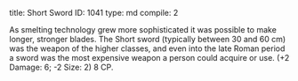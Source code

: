title:          Short Sword
ID:             1041
type:           md
compile:        2



As smelting technology grew more sophisticated it was possible to make longer, stronger blades. The Short sword (typically between 30 and 60 cm) was the weapon of the higher classes, and even into the late Roman period a sword was the most expensive weapon a person could acquire or use. (+2 Damage: 6; -2 Size: 2) 8 CP.